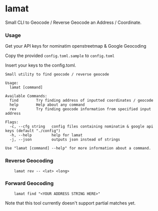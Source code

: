 # lamat
Small CLI to Geocode / Reverse Geocode an Address / Coordinate. 


### Usage
Get your API keys for nominatim openstreetmap & Google Geocoding

Copy the provided `config.toml.sample` to `config.toml`

Insert your keys to the config.toml.

```
Small utility to find geocode / reverse geocode

Usage:
  lamat [command]

Available Commands:
  find        Try finding address of inputted coordinates / geocode
  help        Help about any command
  rev         Try finding geocode information from specified input address

Flags:
  -c, --cfg string   config files containing nominatim & google api keys (default "./config")
  -h, --help         help for lamat
  -j, --json         outputs json instead of strings

Use "lamat [command] --help" for more information about a command.
```

### Reverse Geocoding
```
    lamat rev -- <lat> <long>
``` 

### Forward Geocoding

```
    lamat find "<YOUR ADDRESS STRING HERE>"
```

Note that this tool currently doesn't support partial matches yet.
